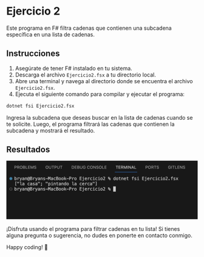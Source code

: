 # Ejercicio 2

Este programa en F# filtra cadenas que contienen una subcadena específica en una lista de cadenas.

## Instrucciones

1. Asegúrate de tener F# instalado en tu sistema.
2. Descarga el archivo `Ejercicio2.fsx` a tu directorio local.
3. Abre una terminal y navega al directorio donde se encuentra el archivo `Ejercicio2.fsx`.
4. Ejecuta el siguiente comando para compilar y ejecutar el programa:

```bash
dotnet fsi Ejercicio2.fsx
```

Ingresa la subcadena que deseas buscar en la lista de cadenas cuando se te solicite. Luego, el programa filtrará las cadenas que contienen la subcadena y mostrará el resultado. 

## Resultados

![Screenshot (160)](https://github.com/Bryancampos20/LenguajesDeProgramacion/blob/main/Recursos/F%23/Ejercicio2.png)

¡Disfruta usando el programa para filtrar cadenas en tu lista! Si tienes alguna pregunta o sugerencia, no dudes en ponerte en contacto conmigo.

Happy coding! 🚀

